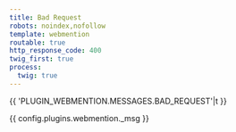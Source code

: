 ```yaml
---
title: Bad Request
robots: noindex,nofollow
template: webmention
routable: true
http_response_code: 400
twig_first: true
process:
  twig: true
---
```


{{ 'PLUGIN_WEBMENTION.MESSAGES.BAD_REQUEST'|t }}

{{ config.plugins.webmention._msg }}
